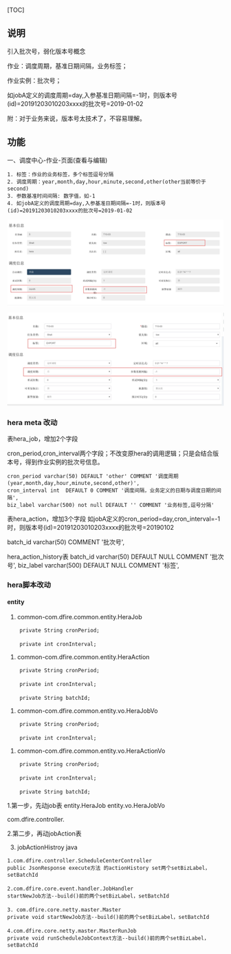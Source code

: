 [TOC]

## 说明
引入批次号，弱化版本号概念

作业：调度周期，基准日期间隔，业务标签； 

作业实例：批次号；

如jobA定义的调度周期=day,入参基准日期间隔=-1时，则版本号(id)=20191203010203xxxx的批次号=2019-01-02

附：对于业务来说，版本号太技术了，不容易理解。




## 功能

一、调度中心-作业-页面(查看与编辑)

 	1. 标签：作业的业务标签，多个标签逗号分隔
 	2. 调度周期：year,month,day,hour,minute,second,other(other当前等价于second)
 	3. 参数基准时间间隔: 数字值，如-1
 	4. 如jobA定义的调度周期=day,入参基准日期间隔=-1时，则版本号(id)=20191203010203xxxx的批次号=2019-01-02

![作业查看页面](job-base-info.jpg)



![作业编辑页面](job-base-edit.jpg)








### hera meta 改动

表hera_job，增加2个字段

cron_period,cron_interval两个字段；不改变原hera的调用逻辑；只是会结合版本号，得到作业实例的批次号信息。

```
cron_period varchar(50) DEFAULT 'other' COMMENT '调度周期(year,month,day,hour,minute,second,other)',
cron_interval int  DEFAULT 0 COMMENT '调度间隔，业务定义的日期与调度日期的间隔',
biz_label varchar(500) not null DEFAULT '' COMMENT '业务标签,逗号分隔'
```

表hera_action，增加3个字段
如jobA定义的cron_period=day,cron_interval=-1时，则版本号(id)=20191203010203xxxx的批次号=20190102

batch_id varchar(50) COMMENT '批次号',



hera_action_history表
  batch_id varchar(50) DEFAULT NULL COMMENT '批次号',
  biz_label varchar(500) DEFAULT NULL COMMENT '标签',


### hera脚本改动

#### entity
1. common-com.dfire.common.entity.HeraJob
```
    private String cronPeriod;

    private int cronInterval;
```

1. common-com.dfire.common.entity.HeraAction
```
    private String cronPeriod;

    private int cronInterval;

    private String batchId;
```

1. common-com.dfire.common.entity.vo.HeraJobVo
```
    private String cronPeriod;

    private int cronInterval;
```

1. common-com.dfire.common.entity.vo.HeraActionVo
```
    private String cronPeriod;

    private int cronInterval;

    private String batchId;
```



1.第一步，先动job表
entity.HeraJob
entity.vo.HeraJobVo

com.dfire.controller.

2.第二步，再动jobAction表


3. jobActionHistroy java

```
1.com.dfire.controller.ScheduleCenterController
public JsonResponse execute方法 的actionHistory set两个setBizLabel，setBatchId

2.com.dfire.core.event.handler.JobHandler
startNewJob方法--build()前的两个setBizLabel，setBatchId

3. com.dfire.core.netty.master.Master
private void startNewJob方法--build()前的两个setBizLabel，setBatchId

4.com.dfire.core.netty.master.MasterRunJob
private void runScheduleJobContext方法--build()前的两个setBizLabel，setBatchId

```


